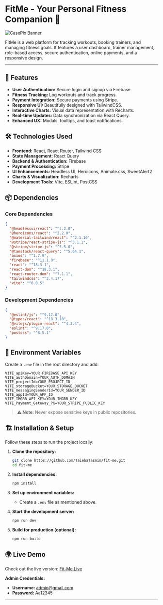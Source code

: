 # FitMe - Your Personal Fitness Companion 💪
![CasePix Banner](https://i.ibb.co.com/KjKs1W2p/Screenshot-304.png)

FitMe is a web platform for tracking workouts, booking trainers, and managing fitness goals. It features a user dashboard, trainer management, role-based access, secure authentication, online payments, and a responsive design.<br>

---

## 🚀 Features

- **User Authentication:** Secure login and signup via Firebase.
- **Fitness Tracking:** Log workouts and track progress.
- **Payment Integration:** Secure payments using Stripe.
- **Responsive UI:** Beautifully designed with TailwindCSS.
- **Interactive Charts:** Visual data representation with Recharts.
- **Real-time Updates:** Data synchronization via React Query.
- **Enhanced UX:** Modals, tooltips, and toast notifications.

## 🛠️ Technologies Used

- **Frontend:** React, React Router, Tailwind CSS
- **State Management:** React Query
- **Backend & Authentication:** Firebase
- **Payment Processing:** Stripe
- **UI Enhancements:** Headless UI, Heroicons, Animate.css, SweetAlert2
- **Charts & Visualization:** Recharts
- **Development Tools:** Vite, ESLint, PostCSS

## 📦 Dependencies

### Core Dependencies
```json
{
  "@headlessui/react": "^2.2.0",
  "@heroicons/react": "^2.2.0",
  "@material-tailwind/react": "^2.1.10",
  "@stripe/react-stripe-js": "^3.1.1",
  "@stripe/stripe-js": "^5.5.0",
  "@tanstack/react-query": "^5.64.1",
  "axios": "^1.7.9",
  "firebase": "^11.1.0",
  "react": "^18.3.1",
  "react-dom": "^18.3.1",
  "react-router-dom": "^7.1.1",
  "tailwindcss": "^3.4.17",
  "vite": "^6.0.5"
}
```

### Development Dependencies
```json
{
  "@eslint/js": "^9.17.0",
  "@types/react": "^18.3.18",
  "@vitejs/plugin-react": "^4.3.4",
  "eslint": "^9.17.0",
  "postcss": "^8.5.1"
}
```

## 📌 Environment Variables

Create a `.env` file in the root directory and add:

```plaintext
VITE_apiKey=YOUR_FIREBASE_API_KEY
VITE_authDomain=YOUR_AUTH_DOMAIN
VITE_projectId=YOUR_PROJECT_ID
VITE_storageBucket=YOUR_STORAGE_BUCKET
VITE_messagingSenderId=YOUR_SENDER_ID
VITE_appId=YOUR_APP_ID
VITE_IMGBB_API_KEY=YOUR_IMGBB_KEY
VITE_Payment_Gateway_PK=YOUR_STRIPE_PUBLIC_KEY
```

> **⚠️ Note:** Never expose sensitive keys in public repositories.

## 🏗️ Installation & Setup

Follow these steps to run the project locally:

1. **Clone the repository:**
   ```sh
   git clone https://github.com/TaiebaTasnim/fit-me.git
   cd fit-me
   ```

2. **Install dependencies:**
   ```sh
   npm install
   ```

3. **Set up environment variables:**
   - Create a `.env` file as mentioned above.

4. **Start the development server:**
   ```sh
   npm run dev
   ```

5. **Build for production (optional):**
   ```sh
   npm run build
   ```

## 🌍 Live Demo

Check out the live version: [Fit-Me Live](https://fit-me-b5e4a.web.app) 

**Admin Credentials:**  
- **Username:** admin@gmail.com  
- **Password:** Aa12345 




---


